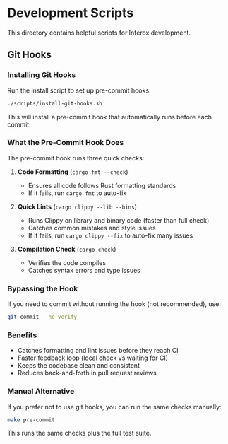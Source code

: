 # Development Scripts

This directory contains helpful scripts for Inferox development.

## Git Hooks

### Installing Git Hooks

Run the install script to set up pre-commit hooks:

```bash
./scripts/install-git-hooks.sh
```

This will install a pre-commit hook that automatically runs before each commit.

### What the Pre-Commit Hook Does

The pre-commit hook runs three quick checks:

1. **Code Formatting** (`cargo fmt --check`)
   - Ensures all code follows Rust formatting standards
   - If it fails, run `cargo fmt` to auto-fix

2. **Quick Lints** (`cargo clippy --lib --bins`)
   - Runs Clippy on library and binary code (faster than full check)
   - Catches common mistakes and style issues
   - If it fails, run `cargo clippy --fix` to auto-fix many issues

3. **Compilation Check** (`cargo check`)
   - Verifies the code compiles
   - Catches syntax errors and type issues

### Bypassing the Hook

If you need to commit without running the hook (not recommended), use:

```bash
git commit --no-verify
```

### Benefits

- Catches formatting and lint issues before they reach CI
- Faster feedback loop (local check vs waiting for CI)
- Keeps the codebase clean and consistent
- Reduces back-and-forth in pull request reviews

### Manual Alternative

If you prefer not to use git hooks, you can run the same checks manually:

```bash
make pre-commit
```

This runs the same checks plus the full test suite.
